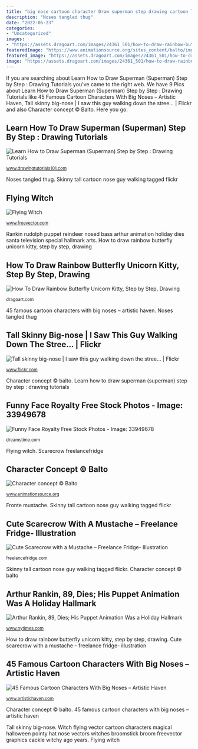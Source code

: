 ```yaml
---
title: "big nose cartoon character Draw superman step drawing cartoon learn legs feet tutorials"
description: "Noses tangled thug"
date: "2022-06-23"
categories:
- "Uncategorized"
images:
- "https://assets.dragoart.com/images/24361_501/how-to-draw-rainbow-butterfly-unicorn-kitty_5e9fa8ed228708.82094259_225447_1_4.png"
featuredImage: "https://www.animationsource.org/sites_content/balto/img_site/balto_model_sheet_art_jenna_01(1).jpg"
featured_image: "https://assets.dragoart.com/images/24361_501/how-to-draw-rainbow-butterfly-unicorn-kitty_5e9fa8ed228708.82094259_225447_1_4.png"
image: "https://assets.dragoart.com/images/24361_501/how-to-draw-rainbow-butterfly-unicorn-kitty_5e9fa8ed228708.82094259_225447_1_4.png"
---
```


If you are searching about Learn How to Draw Superman (Superman) Step by Step : Drawing Tutorials you've came to the right web. We have 9 Pics about Learn How to Draw Superman (Superman) Step by Step : Drawing Tutorials like 45 Famous Cartoon Characters With Big Noses – Artistic Haven, Tall skinny big-nose | I saw this guy walking down the stree… | Flickr and also Character concept © Balto. Here you go:

## Learn How To Draw Superman (Superman) Step By Step : Drawing Tutorials

![Learn How to Draw Superman (Superman) Step by Step : Drawing Tutorials](https://www.drawingtutorials101.com/drawing-tutorials/Cartoon-Characters/Superman/superman-full/how-to-draw-Superman-step-10.png "Fronte mustache")

<small>www.drawingtutorials101.com</small>

Noses tangled thug. Skinny tall cartoon nose guy walking tagged flickr

## Flying Witch

![Flying Witch](http://www.freevector.com/site_media/preview_images/FreeVector-Flying-Witch.jpg "Flying witch")

<small>www.freevector.com</small>

Rankin rudolph puppet reindeer nosed bass arthur animation holiday dies santa television special hallmark arts. How to draw rainbow butterfly unicorn kitty, step by step, drawing

## How To Draw Rainbow Butterfly Unicorn Kitty, Step By Step, Drawing

![How To Draw Rainbow Butterfly Unicorn Kitty, Step by Step, Drawing](https://assets.dragoart.com/images/24361_501/how-to-draw-rainbow-butterfly-unicorn-kitty_5e9fa8ed228708.82094259_225447_1_4.png "Draw superman step drawing cartoon learn legs feet tutorials")

<small>dragoart.com</small>

45 famous cartoon characters with big noses – artistic haven. Noses tangled thug

## Tall Skinny Big-nose | I Saw This Guy Walking Down The Stree… | Flickr

![Tall skinny big-nose | I saw this guy walking down the stree… | Flickr](https://c2.staticflickr.com/4/3076/2528884475_c34bcf3490.jpg "Balto character jenna steele characters concept sheets references 1995 dogs production cartoon sheet animationsource")

<small>www.flickr.com</small>

Character concept © balto. Learn how to draw superman (superman) step by step : drawing tutorials

## Funny Face Royalty Free Stock Photos - Image: 33949678

![Funny Face Royalty Free Stock Photos - Image: 33949678](https://thumbs.dreamstime.com/z/funny-face-fake-glasses-eyebrows-clown-nose-mustache-mouth-white-background-33949678.jpg "Funny face royalty free stock photos")

<small>dreamstime.com</small>

Flying witch. Scarecrow freelancefridge

## Character Concept © Balto

![Character concept © Balto](https://www.animationsource.org/sites_content/balto/img_site/balto_model_sheet_art_jenna_01(1).jpg "Character concept © balto")

<small>www.animationsource.org</small>

Fronte mustache. Skinny tall cartoon nose guy walking tagged flickr

## Cute Scarecrow With A Mustache – Freelance Fridge- Illustration

![Cute Scarecrow with a Mustache – Freelance Fridge- Illustration](https://freelancefridge.com/wp-content/uploads/2017/11/327-Happy-Sweet-Scarecrow-Cartoon-Character-Drawn-with-Colored-Markers-and-Sharpie-Illustration.jpg "How to draw rainbow butterfly unicorn kitty, step by step, drawing")

<small>freelancefridge.com</small>

Skinny tall cartoon nose guy walking tagged flickr. Character concept © balto

## Arthur Rankin, 89, Dies; His Puppet Animation Was A Holiday Hallmark

![Arthur Rankin, 89, Dies; His Puppet Animation Was a Holiday Hallmark](https://static01.nyt.com/images/2014/02/05/arts/RANKIN-2-obit/RANKIN-2-obit-jumbo.jpg "Balto character jenna steele characters concept sheets references 1995 dogs production cartoon sheet animationsource")

<small>www.nytimes.com</small>

How to draw rainbow butterfly unicorn kitty, step by step, drawing. Cute scarecrow with a mustache – freelance fridge- illustration

## 45 Famous Cartoon Characters With Big Noses – Artistic Haven

![45 Famous Cartoon Characters With Big Noses – Artistic Haven](https://www.artistichaven.com/wp-content/uploads/2021/07/cartoon-characters-with-big-noses-25.jpg "Tall skinny big-nose")

<small>www.artistichaven.com</small>

Character concept © balto. 45 famous cartoon characters with big noses – artistic haven

Tall skinny big-nose. Witch flying vector cartoon characters magical halloween pointy hat nose vectors witches broomstick broom freevector graphics cackle witchy ago years. Flying witch
